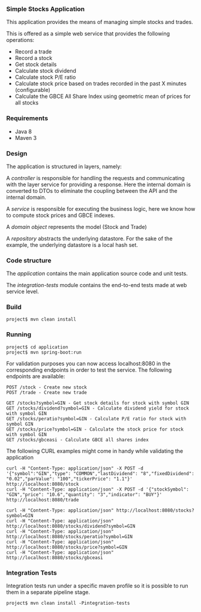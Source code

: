 ### Simple Stocks Application
This application provides the means of managing simple stocks and trades.

This is offered as a simple web service that provides the following operations:
- Record a trade
- Record a stock
- Get stock details
- Calculate stock dividend
- Calculate stock P/E ratio
- Calculate stock price based on trades recorded in the past X minutes (configurable)
- Calculate the GBCE All Share Index using geometric mean of prices for all stocks

### Requirements
- Java 8
- Maven 3

### Design
The application is structured in layers, namely:

A *controller* is responsible for handling the requests and communicating with the layer service for providing a response. Here the internal domain is converted to DTOs to eliminate the coupling between the API and the internal domain.

A *service* is responsible for executing the business logic, here we know how to compute stock prices and GBCE indexes.

A *domain object* represents the model (Stock and Trade)

A *repository* abstracts the underlying datastore. For the sake of the example, the underlying datastore is a local hash set.

### Code structure
The *application* contains the main application source code and unit tests.

The *integration-tests* module contains the end-to-end tests made at web service level.

### Build

    project$ mvn clean install

### Running

	project$ cd application
    project$ mvn spring-boot:run

For validation purposes you can now access localhost:8080 in the corresponding endpoints in order to test the service. The following endpoints are available:

    POST /stock - Create new stock
    POST /trade - Create new trade

    GET /stocks?symbol=GIN - Get stock details for stock with symbol GIN
    GET /stocks/dividend?symbol=GIN - Calculate dividend yield for stock with symbol GIN
    GET /stocks/peratio?symbol=GIN - Calculate P/E ratio for stock with symbol GIN
    GET /stocks/price?symbol=GIN - Calculate the stock price for stock with symbol GIN
    GET /stocks/gbceasi - Calculate GBCE all shares index

The following CURL examples might come in handy while validating the application

    curl -H "Content-Type: application/json" -X POST -d '{"symbol":"GIN","type": "COMMON","lastDividend": "8","fixedDividend": "0.02","parValue": "100","tickerPrice": "1.1"}' http://localhost:8080/stock
    curl -H "Content-Type: application/json" -X POST -d '{"stockSymbol": "GIN","price": "10.6","quantity": "3","indicator": "BUY"}' http://localhost:8080/trade

    curl -H "Content-Type: application/json" http://localhost:8080/stocks?symbol=GIN
    curl -H "Content-Type: application/json" http://localhost:8080/stocks/dividend?symbol=GIN
    curl -H "Content-Type: application/json" http://localhost:8080/stocks/peratio?symbol=GIN
    curl -H "Content-Type: application/json" http://localhost:8080/stocks/price?symbol=GIN
    curl -H "Content-Type: application/json" http://localhost:8080/stocks/gbceasi

### Integration Tests
Integration tests run under a specific maven profile so it is possible to run them in a separate pipeline stage.

    project$ mvn clean install -Pintegration-tests

